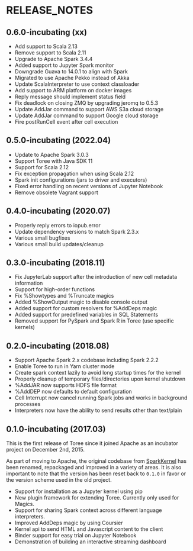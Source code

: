 <!--
    Licensed to the Apache Software Foundation (ASF) under one
    or more contributor license agreements.  See the NOTICE file
    distributed with this work for additional information
    regarding copyright ownership.  The ASF licenses this file
    to you under the Apache License, Version 2.0 (the
    "License"); you may not use this file except in compliance
    with the License.  You may obtain a copy of the License at

      http://www.apache.org/licenses/LICENSE-2.0

    Unless required by applicable law or agreed to in writing,
    software distributed under the License is distributed on an
    "AS IS" BASIS, WITHOUT WARRANTIES OR CONDITIONS OF ANY
    KIND, either express or implied.  See the License for the
    specific language governing permissions and limitations
    under the License.
-->

# RELEASE_NOTES

## 0.6.0-incubating (xx)

* Add support to Scala 2.13
* Remove support to Scala 2.11
* Upgrade to Apache Spark 3.4.4
* Added support to Jupyter Spark monitor
* Downgrade Guava to 14.0.1 to align with Spark
* Migrated to use Apache Pekko instead of Akka
* Update ScalaInterpreter to use context classloader
* Add support to ARM platform on docker images
* Reply message should implement status field
* Fix deadlock on closing ZMQ by upgrading jeromq to 0.5.3
* Update AddJar command to support AWS S3a cloud storage
* Update AddJar command to support Google cloud storage
* Fire postRunCell event after cell execution

## 0.5.0-incubating (2022.04)

* Update to Apache Spark 3.0.3
* Support Toree with Java SDK 11
* Support for Scala 2.12
* Fix exception propagation when using Scala 2.12
* Spark init configurations (jars to driver and executors)
* Fixed error handling on recent versions of Jupyter Notebook
* Remove obsolete Vagrant support


## 0.4.0-incubating (2020.07)

* Properly reply errors to iopub.error
* Update dependency versions to match Spark 2.3.x
* Various small bugfixes
* Various small build updates/cleanup

## 0.3.0-incubating (2018.11)

* Fix JupyterLab support after the introduction of new cell metadata information
* Support for high-order functions
* Fix %Showtypes and %Truncate magics
* Added %ShowOutput magic to disable console output
* Added support for custom resolvers for %AddDeps magic
* Added support for predefined variables in SQL Statements
* Removed support for PySpark and Spark R in Toree (use specific kernels)

## 0.2.0-incubating (2018.08)

* Support Apache Spark 2.x codebase including Spark 2.2.2
* Enable Toree to run in Yarn cluster mode
* Create spark context lazily to avoid long startup times for the kernel
* Properly cleanup of temporary files/directories upon kernel shutdown
* %AddJAR now supports HDFS file format
* %AddDEP now defaults to default configuration
* Cell Interrupt now cancel running Spark jobs and works in background processes
* Interpreters now have the ability to send results other than text/plain


## 0.1.0-incubating (2017.03)

This is the first release of Toree since it joined Apache as an incubator project on December 2nd, 2015.

As part of moving to Apache, the original codebase from [SparkKernel](https://github.com/ibm-et/spark-kernel) has
been renamed, repackaged and improved in a variety of areas. It is also important to note that the version has been
reset back to `0.1.0` in favor or the version scheme used in the old project.

* Support for installation as a Jupyter kernel using pip
* New plugin framework for extending Toree. Currently only used for Magics.
* Support for sharing Spark context across different language interpreters.
* Improved AddDeps magic by using Coursier
* Kernel api to send HTML and Javascript content to the client
* Binder support for easy trial on Jupyter Notebook
* Demonstration of building an interactive streaming dashboard
